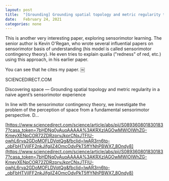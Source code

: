 ```yaml
---
layout: post
title:  "[Grounding] Grounding spatial topology and metric regularity through sensorimotor learning"
date:   February 24, 2021
categories: none
---
```


This is another very interesting paper, exploring sensorimotor learning. The senior author is Kevin O'Regan, who wrote several influential papers on sensorimotor basis of understanding (his model is called sensorimotor contingency theory). He even tries to explain qualia ("redness" of red, etc.) using this approach, in his earlier paper. 


 You can see that he cites my paper. ￼






SCIENCEDIRECT.COM




Discovering space — Grounding spatial topology and metric regularity in a naive agent’s sensorimotor experience

In line with the sensorimotor contingency theory, we investigate the problem of the perception of space from a fundamental sensorimotor perspective. D…





[https://www.sciencedirect.com/science/article/abs/pii/S0893608018301837?casa_token=7bHDNq0yAuoAAAAA%3AKRXzIAGOwMWIOIWhZG-KmeyXENpCOR72ZDRzprvJkprCNxJTFlU-owhL6rva2GDoMOFLDVqtQg&fbclid=IwAR3rn6tp-_obFbHTVjIFF2nkJifgilZ4OmcOdvPkT5ffYNhPBWX7_8Ondy8](https://www.sciencedirect.com/science/article/abs/pii/S0893608018301837?casa_token=7bHDNq0yAuoAAAAA%3AKRXzIAGOwMWIOIWhZG-KmeyXENpCOR72ZDRzprvJkprCNxJTFlU-owhL6rva2GDoMOFLDVqtQg&fbclid=IwAR3rn6tp-_obFbHTVjIFF2nkJifgilZ4OmcOdvPkT5ffYNhPBWX7_8Ondy8)



 

